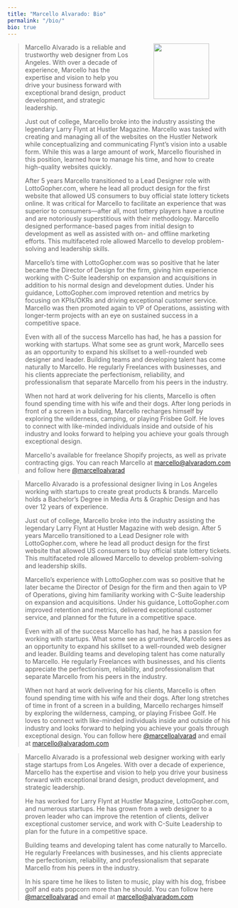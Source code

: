 ```yaml
---
title: "Marcello Alvarado: Bio"
permalink: "/bio/"
bio: true
---
```


<p><img align="right" src="{{ site.baseurl }}/assets/images/me-03.jpg" width="125" hspace="50" class="m-l m-b-md b-r"></p>

<blockquote id="long">
    <p>Marcello Alvarado is a reliable and trustworthy web designer from Los Angeles. With over a decade of experience, Marcello has the expertise and vision to help you drive your business forward with exceptional brand design, product development, and strategic leadership.</p>
	<p>Just out of college, Marcello broke into the industry assisting the legendary Larry Flynt at Hustler Magazine. Marcello was tasked with creating and managing all of the websites on the Hustler Network while conceptualizing and communicating Flynt’s vision into a usable form. While this was a large amount of work, Marcello flourished in this position, learned how to manage his time, and how to create high-quality websites quickly.</p>
	<p>After 5 years Marcello transitioned to a Lead Designer role with LottoGopher.com, where he lead all product design for the first website that allowed US consumers to buy official state lottery tickets online. It was critical for Marcello to facilitate an experience that was superior to consumers—after all, most lottery players have a routine and are notoriously superstitious with their methodology. Marcello designed performance-based pages from initial design to development as well as assisted with on- and offline marketing efforts. This multifaceted role allowed Marcello to develop problem-solving and leadership skills.</p>
	<p>Marcello’s time with LottoGopher.com was so positive that he later became the Director of Design for the firm, giving him experience working with C-Suite leadership on expansion and acquisitions in addition to his normal design and development duties. Under his guidance, LottoGopher.com improved retention and metrics by focusing on KPIs/OKRs and driving exceptional customer service. Marcello was then promoted again to VP of Operations, assisting with longer-term projects with an eye on sustained success in a competitive space.</p>
	<p>Even with all of the success Marcello has had, he has a passion for working with startups. What some see as grunt work, Marcello sees as an opportunity to expand his skillset to a well-rounded web designer and leader. Building teams and developing talent has come naturally to Marcello. He regularly Freelances with businesses, and his clients appreciate the perfectionism, reliability, and professionalism that separate Marcello from his peers in the industry.</p>
	<p>When not hard at work delivering for his clients, Marcello is often found spending time with his wife and their dogs. After long periods in front of a screen in a building, Marcello recharges himself by exploring the wilderness, camping, or playing Frisbee Golf. He loves to connect with like-minded individuals inside and outside of his industry and looks forward to helping you achieve your goals through exceptional design.</p>
	<p>Marcello's available for freelance Shopify projects, as well as private contracting gigs. You can reach Marcello at <a href="mailto:marcello@alvaradom.com?subject=Inquiry from Alvaradom.com" target="_blank">marcello@alvaradom.com</a> and follow here <a href="https://twitter.com/marcelloalvarad" target="_blank">@marcelloalvarad</a></p>
</blockquote>

<blockquote id="med" class="none">
    <p>Marcello Alvarado is a professional designer living in Los Angeles working with startups to create great products & brands. Marcello holds a Bachelor’s Degree in Media Arts & Graphic Design and has over 12 years of experience.</p>
	<p>Just out of college, Marcello broke into the industry assisting the legendary Larry Flynt at Hustler Magazine with web design. After 5 years Marcello transitioned to a Lead Designer role with LottoGopher.com, where he lead all product design for the first website that allowed US consumers to buy official state lottery tickets. This multifaceted role allowed Marcello to develop problem-solving and leadership skills.</p>
	<p>Marcello’s experience with LottoGopher.com was so positive that he later became the Director of Design for the firm and then again to VP of Operations, giving him familiarity working with C-Suite leadership on expansion and acquisitions. Under his guidance, LottoGopher.com improved retention and metrics, delivered exceptional customer service, and planned for the future in a competitive space.</p>
	<p>Even with all of the success Marcello has had, he has a passion for working with startups. What some see as gruntwork, Marcello sees as an opportunity to expand his skillset to a well-rounded web designer and leader. Building teams and developing talent has come naturally to Marcello. He regularly Freelances with businesses, and his clients appreciate the perfectionism, reliability, and professionalism that separate Marcello from his peers in the industry.</p>
	<p>When not hard at work delivering for his clients, Marcello is often found spending time with his wife and their dogs. After long stretches of time in front of a screen in a building, Marcello recharges himself by exploring the wilderness, camping, or playing Frisbee Golf. He loves to connect with like-minded individuals inside and outside of his industry and looks forward to helping you achieve your goals through exceptional design. You can follow here <a href="https://twitter.com/marcelloalvarad" target="_blank">@marcelloalvarad</a> and email at <a href="mailto:marcello@alvaradom.com?subject=Inquiry from Alvaradom.com" target="_blank">marcello@alvaradom.com</a></p>
</blockquote>

<blockquote id="short" class="none">
    <p>Marcello Alvarado is a professional web designer working with early stage startups from Los Angeles. With over a decade of experience, Marcello has the expertise and vision to help you drive your business forward with exceptional brand design, product development, and strategic leadership.</p>
	<p>He has worked for Larry Flynt at Hustler Magazine, LottoGopher.com, and numerous startups. He has grown from a web designer to a proven leader who can improve the retention of clients, deliver exceptional customer service, and work with C-Suite Leadership to plan for the future in a competitive space.</p>
	<p>Building teams and developing talent has come naturally to Marcello. He regularly Freelances with businesses, and his clients appreciate the perfectionism, reliability, and professionalism that separate Marcello from his peers in the industry.</p>
	<p>In his spare time he likes to listen to music, play with his dog, frisbee golf and eats popcorn more than he should. You can follow here <a href="https://twitter.com/marcelloalvarad" target="_blank">@marcelloalvarad</a> and email at <a href="mailto:marcello@alvaradom.com?subject=Inquiry from Alvaradom.com" target="_blank">marcello@alvaradom.com</a></p>
</blockquote>








